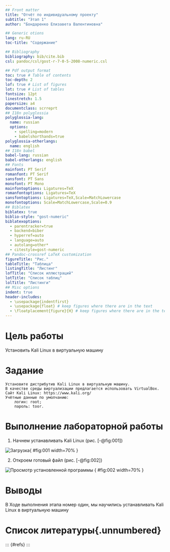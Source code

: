 ```yaml
---
## Front matter
title: "Oтчёт по индивидуальному проекту"
subtitle: "Этап 1"
author: "Бондаренко Елизавета Валентиновна"

## Generic otions
lang: ru-RU
toc-title: "Содержание"

## Bibliography
bibliography: bib/cite.bib
csl: pandoc/csl/gost-r-7-0-5-2008-numeric.csl

## Pdf output format
toc: true # Table of contents
toc-depth: 2
lof: true # List of figures
lot: true # List of tables
fontsize: 12pt
linestretch: 1.5
papersize: a4
documentclass: scrreprt
## I18n polyglossia
polyglossia-lang:
  name: russian
  options:
	- spelling=modern
	- babelshorthands=true
polyglossia-otherlangs:
  name: english
## I18n babel
babel-lang: russian
babel-otherlangs: english
## Fonts
mainfont: PT Serif
romanfont: PT Serif
sansfont: PT Sans
monofont: PT Mono
mainfontoptions: Ligatures=TeX
romanfontoptions: Ligatures=TeX
sansfontoptions: Ligatures=TeX,Scale=MatchLowercase
monofontoptions: Scale=MatchLowercase,Scale=0.9
## Biblatex
biblatex: true
biblio-style: "gost-numeric"
biblatexoptions:
  - parentracker=true
  - backend=biber
  - hyperref=auto
  - language=auto
  - autolang=other*
  - citestyle=gost-numeric
## Pandoc-crossref LaTeX customization
figureTitle: "Рис."
tableTitle: "Таблица"
listingTitle: "Листинг"
lofTitle: "Список иллюстраций"
lotTitle: "Список таблиц"
lolTitle: "Листинги"
## Misc options
indent: true
header-includes:
  - \usepackage{indentfirst}
  - \usepackage{float} # keep figures where there are in the text
  - \floatplacement{figure}{H} # keep figures where there are in the text
---
```


# Цель работы

Установить Kali Linux в виртуальную машину

# Задание


    Установите дистрибутив Kali Linux в виртуальную машину.
    В качестве среды виртуализации предлагается использовать VirtualBox.
    Сайт Kali Linux: https://www.kali.org/
    Учётные данные по умолчанию:
        логин: root;
        пароль: toor.


# Выполнение лабораторной работы

1. Начнем устанавливать Kali Linux (рис. [-@fig:001])

![Загрузка](photo1.jpg){ #fig:001 width=70% }

2. Откроем готовый файл (рис. [-@fig:002])

![Просмотр установленной программы](photo2.jpg) { #fig:002 width=70% }

# Выводы

В Ходе выполнения этапа номер один, мы научились устанавливать Kali Linux в виртуальную машину

# Список литературы{.unnumbered}

::: {#refs}
:::
